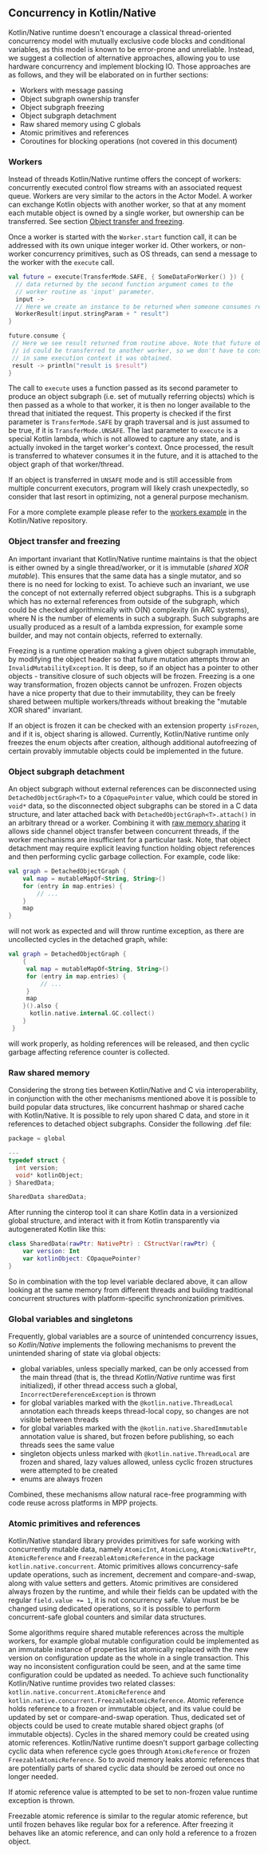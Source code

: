## Concurrency in Kotlin/Native

Kotlin/Native runtime doesn't encourage a classical thread-oriented concurrency
model with mutually exclusive code blocks and conditional variables, as this model is
known to be error-prone and unreliable. Instead, we suggest a collection of
alternative approaches, allowing you to use hardware concurrency and implement blocking IO.
Those approaches are as follows, and they will be elaborated on in further sections:
* Workers with message passing
* Object subgraph ownership transfer
* Object subgraph freezing
* Object subgraph detachment
* Raw shared memory using C globals
* Atomic primitives and references
* Coroutines for blocking operations (not covered in this document)

### Workers

Instead of threads Kotlin/Native runtime offers the concept of workers: concurrently executed
control flow streams with an associated request queue. Workers are very similar to the actors
in the Actor Model. A worker can exchange Kotlin objects with another worker, so that at any moment
each mutable object is owned by a single worker, but ownership can be transferred.
See section [Object transfer and freezing](#transfer).

Once a worker is started with the `Worker.start` function call, it can be addressed with its own unique integer
worker id. Other workers, or non-worker concurrency primitives, such as OS threads, can send a message
to the worker with the `execute` call.



 ```kotlin
val future = execute(TransferMode.SAFE, { SomeDataForWorker() }) {
   // data returned by the second function argument comes to the
   // worker routine as 'input' parameter.
   input ->
   // Here we create an instance to be returned when someone consumes result future.
   WorkerResult(input.stringParam + " result")
}

future.consume {
  // Here we see result returned from routine above. Note that future object or
  // id could be transferred to another worker, so we don't have to consume future
  // in same execution context it was obtained.
  result -> println("result is $result")
}
```



The call to `execute` uses a function passed as its second parameter to produce an object subgraph
(i.e. set of mutually referring objects) which is then passed as a whole to that worker, it is then no longer
available to the thread that initiated the request. This property is checked if the first parameter
is `TransferMode.SAFE` by graph traversal and is just assumed to be true, if it is `TransferMode.UNSAFE`.
The last parameter to `execute` is a special Kotlin lambda, which is not allowed to capture any state,
and is actually invoked in the target worker's context. Once processed, the result is transferred to whatever consumes
it in the future, and it is attached to the object graph of that worker/thread.

If an object is transferred in `UNSAFE` mode and is still accessible from multiple concurrent executors,
program will likely crash unexpectedly, so consider that last resort in optimizing, not a general purpose
mechanism.

For a more complete example please refer to the [workers example](https://github.com/JetBrains/kotlin-native/tree/master/samples/workers)
in the Kotlin/Native repository.


### Object transfer and freezing

An important invariant that Kotlin/Native runtime maintains is that the object is either owned by a single
thread/worker, or it is immutable (_shared XOR mutable_). This ensures that the same data has a single mutator,
and so there is no need for locking to exist. To achieve such an invariant, we use the concept of not externally
referred object subgraphs.
This is a subgraph which has no external references from outside of the subgraph, which could be checked
algorithmically with O(N) complexity (in ARC systems), where N is the number of elements in such a subgraph.
Such subgraphs are usually produced as a result of a lambda expression, for example some builder, and may not
contain objects, referred to externally.

Freezing is a runtime operation making a given object subgraph immutable, by modifying the object header
so that future mutation attempts throw an `InvalidMutabilityException`. It is deep, so
if an object has a pointer to other objects - transitive closure of such objects will be frozen.
Freezing is a one way transformation, frozen objects cannot be unfrozen. Frozen objects have a nice
property that due to their immutability, they can be freely shared between multiple workers/threads
without breaking the "mutable XOR shared" invariant.

If an object is frozen it can be checked with an extension property `isFrozen`, and if it is, object sharing
is allowed. Currently, Kotlin/Native runtime only freezes the enum objects after creation, although additional
autofreezing of certain provably immutable objects could be implemented in the future.


### Object subgraph detachment

An object subgraph without external references can be disconnected using `DetachedObjectGraph<T>` to
a `COpaquePointer` value, which could be stored in `void*` data, so the disconnected object subgraphs
can be stored in a C data structure, and later attached back with `DetachedObjectGraph<T>.attach()` in an arbitrary thread
or a worker. Combining it with [raw memory sharing](#shared) it allows side channel object transfer between
concurrent threads, if the worker mechanisms are insufficient for a particular task. Note, that object detachment
may require explicit leaving function holding object references and then performing cyclic garbage collection.
For example, code like:



```kotlin
val graph = DetachedObjectGraph {
    val map = mutableMapOf<String, String>()
    for (entry in map.entries) {
        // ...
    }
    map
}
```



will not work as expected and will throw runtime exception, as there are uncollected cycles in the detached graph, while:



```kotlin
val graph = DetachedObjectGraph {
    {
     val map = mutableMapOf<String, String>()
     for (entry in map.entries) {
         // ...
     }
     map
    }().also {
      kotlin.native.internal.GC.collect()
    }
 }
```



will work properly, as holding references will be released, and then cyclic garbage affecting reference counter is
collected.


### Raw shared memory

Considering the strong ties between Kotlin/Native and C via interoperability, in conjunction with the other mechanisms
mentioned above it is possible to build popular data structures, like concurrent hashmap or shared cache with
Kotlin/Native. It is possible to rely upon shared C data, and store in it references to detached object subgraphs.
Consider the following .def file:



```c
package = global

---
typedef struct {
  int version;
  void* kotlinObject;
} SharedData;

SharedData sharedData;
```



After running the cinterop tool it can share Kotlin data in a versionized global structure,
and interact with it from Kotlin transparently via autogenerated Kotlin like this:



```kotlin
class SharedData(rawPtr: NativePtr) : CStructVar(rawPtr) {
    var version: Int
    var kotlinObject: COpaquePointer?
}
```



So in combination with the top level variable declared above, it can allow looking at the same memory from different
threads and building traditional concurrent structures with platform-specific synchronization primitives.


### Global variables and singletons

Frequently, global variables are a source of unintended concurrency issues, so _Kotlin/Native_ implements
the following mechanisms to prevent the unintended sharing of state via global objects:

* global variables, unless specially marked, can be only accessed from the main thread (that is, the thread
  _Kotlin/Native_ runtime was first initialized), if other thread access such a global, `IncorrectDereferenceException` is thrown
* for global variables marked with the `@kotlin.native.ThreadLocal` annotation each threads keeps thread-local copy,
  so changes are not visible between threads
* for global variables marked with the `@kotlin.native.SharedImmutable` annotation value is shared, but frozen
  before publishing, so each threads sees the same value
* singleton objects unless marked with `@kotlin.native.ThreadLocal` are frozen and shared, lazy values allowed,
  unless cyclic frozen structures were attempted to be created
* enums are always frozen

Combined, these mechanisms allow natural race-free programming with code reuse across platforms in MPP projects.


### Atomic primitives and references

Kotlin/Native standard library provides primitives for safe working with concurrently mutable data, namely
`AtomicInt`, `AtomicLong`, `AtomicNativePtr`, `AtomicReference` and `FreezableAtomicReference` in the package
`kotlin.native.concurrent`.
Atomic primitives allows concurrency-safe update operations, such as increment, decrement and compare-and-swap,
along with value setters and getters. Atomic primitives are considered always frozen by the runtime, and
while their fields can be updated with the regular `field.value += 1`, it is not concurrency safe.
Value must be be changed using dedicated operations, so it is possible to perform concurrent-safe
global counters and similar data structures.

Some algorithms require shared mutable references across the multiple workers, for example global mutable
configuration could be implemented as an immutable instance of properties list atomically replaced with the
new version on configuration update as the whole in a single transaction. This way no inconsistent configuration
could be seen, and at the same time configuration could be updated as needed.
To achieve such functionality Kotlin/Native runtime provides two related classes:
`kotlin.native.concurrent.AtomicReference` and `kotlin.native.concurrent.FreezableAtomicReference`.
Atomic reference holds reference to a frozen or immutable object, and its value could be updated by set
or compare-and-swap operation. Thus, dedicated set of objects could be used to create mutable shared object graphs
(of immutable objects). Cycles in the shared memory could be created using atomic references.
Kotlin/Native runtime doesn't support garbage collecting cyclic data when reference cycle goes through
`AtomicReference` or frozen `FreezableAtomicReference`. So to avoid memory leaks atomic references
that are potentially parts of shared cyclic data should be zeroed out once no longer needed.

If atomic reference value is attempted to be set to non-frozen value runtime exception is thrown.

Freezable atomic reference is similar to the regular atomic reference, but until frozen behaves like regular box
for a reference. After freezing it behaves like an atomic reference, and can only hold a reference to a frozen object.